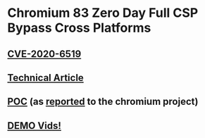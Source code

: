 # Chromium 83 Zero Day Full CSP Bypass Cross Platforms

## [CVE-2020-6519](https://nvd.nist.gov/vuln/detail/CVE-2020-6519)

## [Technical Article](https://www.perimeterx.com/tech-blog/2020/csp-bypass-vuln-disclosure/)

## [POC](./POC) (as [reported](https://crbug.com/1064676) to the chromium project)

## [DEMO Vids!](./vids)
